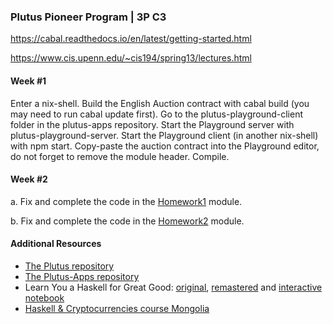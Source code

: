 ### Plutus Pioneer Program | 3P C3

https://cabal.readthedocs.io/en/latest/getting-started.html

https://www.cis.upenn.edu/~cis194/spring13/lectures.html

#### Week #1

Enter a nix-shell.
Build the English Auction contract with cabal build (you may need to run cabal update first).
Go to the plutus-playground-client folder in the plutus-apps repository.
Start the Playground server with plutus-playground-server.
Start the Playground client (in another nix-shell) with npm start.
Copy-paste the auction contract into the Playground editor, do not forget to remove the module header.
Compile.

#### Week #2

a. Fix and complete the code in the [Homework1](code/week02/src/Week02/Homework1.hs) module.

b. Fix and complete the code in the [Homework2](code/week02/src/Week02/Homework2.hs) module.

#### Additional Resources

- [The Plutus repository](https://github.com/input-output-hk/plutus)
- [The Plutus-Apps repository](https://github.com/input-output-hk/plutus-apps)
- Learn You a Haskell for Great Good: [original](http://learnyouahaskell.com/),
  [remastered](https://hansruec.github.io/learn-you-a-haskell-remastered/01-first-things-first.html) and
  [interactive notebook](https://hub.gke2.mybinder.org/user/jamesdbrock-lea-askell-notebook-24dgdx7w/lab/tree/learn_you_a_haskell/00-preface.ipynb)
- [Haskell & Cryptocurrencies course Mongolia](https://www.youtube.com/playlist?list=PLJ3w5xyG4JWmBVIigNBytJhvSSfZZzfTm)
